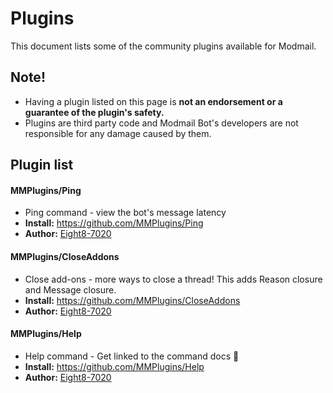 # Plugins
This document lists some of the community plugins available for Modmail.

## Note!
* Having a plugin listed on this page is **not an endorsement or a guarantee of the plugin's safety.**
* Plugins are third party code and Modmail Bot's developers are not responsible for any damage caused by them.

## Plugin list

#### MMPlugins/Ping
* Ping command - view the bot's message latency
* **Install:** https://github.com/MMPlugins/Ping
* **Author:** [Eight8-7020](https://github.com/Eight8-7020)  

#### MMPlugins/CloseAddons
* Close add-ons - more ways to close a thread! This adds Reason closure and Message closure.
* **Install:** https://github.com/MMPlugins/CloseAddons
* **Author:** [Eight8-7020](https://github.com/Eight8-7020)  

#### MMPlugins/Help
* Help command - Get linked to the command docs 🎉
* **Install:** https://github.com/MMPlugins/Help
* **Author:** [Eight8-7020](https://github.com/Eight8-7020)  
